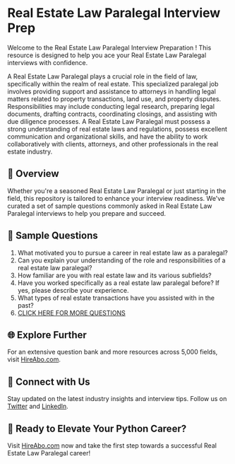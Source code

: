 # Real Estate Law Paralegal Interview Prep

Welcome to the Real Estate Law Paralegal Interview Preparation ! This resource is designed to help you ace your Real Estate Law Paralegal interviews with confidence.

A Real Estate Law Paralegal plays a crucial role in the field of law, specifically within the realm of real estate. This specialized paralegal job involves providing support and assistance to attorneys in handling legal matters related to property transactions, land use, and property disputes. Responsibilities may include conducting legal research, preparing legal documents, drafting contracts, coordinating closings, and assisting with due diligence processes. A Real Estate Law Paralegal must possess a strong understanding of real estate laws and regulations, possess excellent communication and organizational skills, and have the ability to work collaboratively with clients, attorneys, and other professionals in the real estate industry.

## 🚀 Overview

Whether you're a seasoned Real Estate Law Paralegal or just starting in the field, this repository is tailored to enhance your interview readiness. We've curated a set of sample questions commonly asked in Real Estate Law Paralegal interviews to help you prepare and succeed.

## 📝 Sample Questions

1. What motivated you to pursue a career in real estate law as a paralegal?
2. Can you explain your understanding of the role and responsibilities of a real estate law paralegal?
3. How familiar are you with real estate law and its various subfields?
4. Have you worked specifically as a real estate law paralegal before? If yes, please describe your experience.
5. What types of real estate transactions have you assisted with in the past?
6. [CLICK HERE FOR MORE QUESTIONS](https://hireabo.com/job/9_0_36/Real%20Estate%20Law%20Paralegal)

## 🌐 Explore Further

For an extensive question bank and more resources across 5,000 fields, visit [HireAbo.com](https://www.hireabo.com).

## 📱 Connect with Us

Stay updated on the latest industry insights and interview tips. Follow us on [Twitter](https://twitter.com/hireabo) and [LinkedIn](https://www.linkedin.com/in/hire-abo-3609972a8/).

## 🚀 Ready to Elevate Your Python Career?

Visit [HireAbo.com](https://www.hireabo.com) now and take the first step towards a successful Real Estate Law Paralegal career!